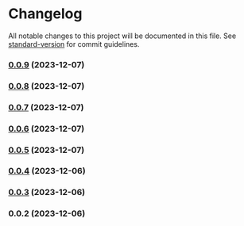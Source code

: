 # Changelog

All notable changes to this project will be documented in this file. See [standard-version](https://github.com/conventional-changelog/standard-version) for commit guidelines.

### [0.0.9](https://github.com/Mobiux-Labs/mobimedia-core/compare/v0.0.8...v0.0.9) (2023-12-07)

### [0.0.8](https://github.com/Mobiux-Labs/mobimedia-core/compare/v0.0.7...v0.0.8) (2023-12-07)

### [0.0.7](https://github.com/Mobiux-Labs/mobimedia-core/compare/v0.0.6...v0.0.7) (2023-12-07)

### [0.0.6](https://github.com/Mobiux-Labs/mobimedia-core/compare/v0.0.5...v0.0.6) (2023-12-07)

### [0.0.5](https://github.com/Mobiux-Labs/mobimedia-core/compare/v0.0.4...v0.0.5) (2023-12-07)

### [0.0.4](https://github.com/Mobiux-Labs/mobimedia-core/compare/v0.0.3...v0.0.4) (2023-12-06)

### [0.0.3](https://github.com///compare/v0.0.2...v0.0.3) (2023-12-06)

### 0.0.2 (2023-12-06)
